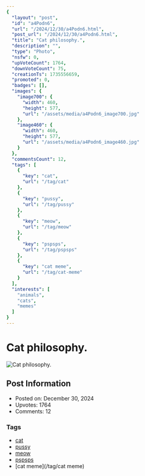```yaml
---
{
  "layout": "post",
  "id": "a4Podn6",
  "url": "/2024/12/30/a4Podn6.html",
  "post_url": "/2024/12/30/a4Podn6.html",
  "title": "Cat philosophy.",
  "description": "",
  "type": "Photo",
  "nsfw": 0,
  "upVoteCount": 1764,
  "downVoteCount": 75,
  "creationTs": 1735556659,
  "promoted": 0,
  "badges": [],
  "images": {
    "image700": {
      "width": 460,
      "height": 577,
      "url": "/assets/media/a4Podn6_image700.jpg"
    },
    "image460": {
      "width": 460,
      "height": 577,
      "url": "/assets/media/a4Podn6_image460.jpg"
    }
  },
  "commentsCount": 12,
  "tags": [
    {
      "key": "cat",
      "url": "/tag/cat"
    },
    {
      "key": "pussy",
      "url": "/tag/pussy"
    },
    {
      "key": "meow",
      "url": "/tag/meow"
    },
    {
      "key": "pspsps",
      "url": "/tag/pspsps"
    },
    {
      "key": "cat meme",
      "url": "/tag/cat-meme"
    }
  ],
  "interests": [
    "animals",
    "cats",
    "memes"
  ]
}
---
```


# Cat philosophy.

![Cat philosophy.](/assets/media/a4Podn6_image700.jpg)

## Post Information

- Posted on: December 30, 2024
- Upvotes: 1764
- Comments: 12

### Tags

- [cat](/tag/cat)
- [pussy](/tag/pussy)
- [meow](/tag/meow)
- [pspsps](/tag/pspsps)
- [cat meme](/tag/cat meme)
